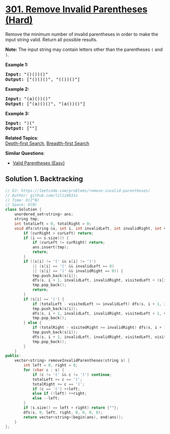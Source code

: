 # [301. Remove Invalid Parentheses (Hard)](https://leetcode.com/problems/remove-invalid-parentheses/)

<p>Remove the minimum number of invalid parentheses in order to make the input string valid. Return all possible results.</p>

<p><strong>Note:</strong>&nbsp;The input string may contain letters other than the parentheses <code>(</code> and <code>)</code>.</p>

<p><b>Example 1:</b></p>

<pre><b>Input:</b> "()())()"
<b>Output:</b> ["()()()", "(())()"]
</pre>

<p><b>Example 2:</b></p>

<pre><b>Input:</b> "(a)())()"
<b>Output:</b> ["(a)()()", "(a())()"]
</pre>

<p><b>Example 3:</b></p>

<pre><b>Input:</b> ")("
<b>Output: </b>[""]
</pre>

**Related Topics**:  
[Depth-first Search](https://leetcode.com/tag/depth-first-search/), [Breadth-first Search](https://leetcode.com/tag/breadth-first-search/)

**Similar Questions**:
* [Valid Parentheses (Easy)](https://leetcode.com/problems/valid-parentheses/)

## Solution 1. Backtracking

```cpp
// OJ: https://leetcode.com/problems/remove-invalid-parentheses/
// Author: github.com/lzl124631x
// Time: O(2^N)
// Space: O(N)
class Solution {
    unordered_set<string> ans;
    string tmp;
    int totalLeft = 0, totalRight = 0;
    void dfs(string &s, int i, int invalidLeft, int invalidRight, int visitedLeft, int visitedRight, int curLeft, int curRight) {
        if (curRight > curLeft) return;
        if (i == s.size()) {
            if (curLeft != curRight) return;
            ans.insert(tmp);
            return;
        }
        if ((s[i] != '(' && s[i] != ')')
            || (s[i] == '(' && invalidLeft == 0)
            || (s[i] == ')' && invalidRight == 0)) {
            tmp.push_back(s[i]);
            dfs(s, i + 1, invalidLeft, invalidRight, visitedLeft + (s[i] == '('), visitedRight + (s[i] == ')'), curLeft + (s[i] == '('), curRight + (s[i] == ')') );
            tmp.pop_back();
            return;
        }
        if (s[i] == '(') {
            if (totalLeft - visitedLeft >= invalidLeft) dfs(s, i + 1, invalidLeft - 1, invalidRight, visitedLeft + 1, visitedRight, curLeft, curRight);
            tmp.push_back(s[i]);
            dfs(s, i + 1, invalidLeft, invalidRight, visitedLeft + 1, visitedRight, curLeft + 1, curRight);
            tmp.pop_back();
        } else {
            if (totalRight - visitedRight >= invalidRight) dfs(s, i + 1, invalidLeft, invalidRight - 1, visitedLeft, visitedRight + 1, curLeft, curRight);
            tmp.push_back(s[i]);
            dfs(s, i + 1, invalidLeft, invalidRight, visitedLeft, visitedRight + 1, curLeft, curRight + 1);
            tmp.pop_back();
        }
    }
public:
    vector<string> removeInvalidParentheses(string s) {
        int left = 0, right = 0;
        for (char c : s) {
            if (c != '(' && c != ')') continue;
            totalLeft += c == '(';
            totalRight += c == ')';
            if (c == '(') ++left;
            else if (!left) ++right;
            else --left;
        }
        if (s.size() == left + right) return {""};
        dfs(s, 0, left, right, 0, 0, 0, 0);
        return vector<string>(begin(ans), end(ans));
    }
};
```